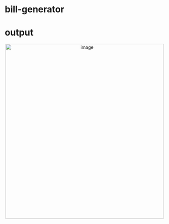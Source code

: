 # bill-generator


# output
<center>
<img width="500" height="551" alt="image" src="https://github.com/user-attachments/assets/3523b791-9fe2-431d-8377-8c606d314e43" />
</center>


